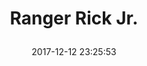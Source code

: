 ---
title: > #shorten me
  Ranger Rick Jr.
name: >
  Ranger Rick Jr.
date: "2017-12-12 23:25:53"
buy_now: "https://www.amazon.com/National-Wildlife-Federation-Ranger-Rick/dp/B003I7HS5C?psc=1&SubscriptionId=AKIAIA5RBQIWQVTCUEUQ&tag=coldcutdeals-20&linkCode=xm2&camp=2025&creative=165953&creativeASIN=B003I7HS5C"
description_markdown: >-

  Ranger Rick Jr.
tweet_id_str: "940724414877962240"
price: "$49.90"
list_price: "$49.90"
deal_price: "$24.95"
you_save: "$24.95 (50%)"
asin: "B003I7HS5C"
image: "https://images-na.ssl-images-amazon.com/images/I/51FrDruPuRL.jpg"
---